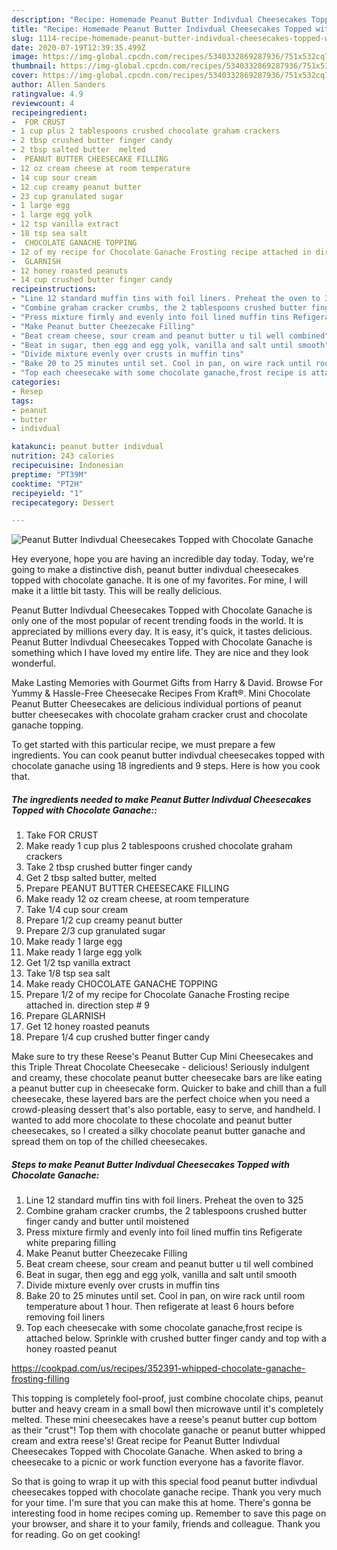 ```yaml
---
description: "Recipe: Homemade Peanut Butter Indivdual Cheesecakes Topped with Chocolate Ganache"
title: "Recipe: Homemade Peanut Butter Indivdual Cheesecakes Topped with Chocolate Ganache"
slug: 1114-recipe-homemade-peanut-butter-indivdual-cheesecakes-topped-with-chocolate-ganache
date: 2020-07-19T12:39:35.499Z
image: https://img-global.cpcdn.com/recipes/5340332869287936/751x532cq70/peanut-butter-indivdual-cheesecakes-topped-with-chocolate-ganache-recipe-main-photo.jpg
thumbnail: https://img-global.cpcdn.com/recipes/5340332869287936/751x532cq70/peanut-butter-indivdual-cheesecakes-topped-with-chocolate-ganache-recipe-main-photo.jpg
cover: https://img-global.cpcdn.com/recipes/5340332869287936/751x532cq70/peanut-butter-indivdual-cheesecakes-topped-with-chocolate-ganache-recipe-main-photo.jpg
author: Allen Sanders
ratingvalue: 4.9
reviewcount: 4
recipeingredient:
-  FOR CRUST
- 1 cup plus 2 tablespoons crushed chocolate graham crackers
- 2 tbsp crushed butter finger candy
- 2 tbsp salted butter  melted
-  PEANUT BUTTER CHEESECAKE FILLING
- 12 oz cream cheese at room temperature
- 14 cup sour cream
- 12 cup creamy peanut butter
- 23 cup granulated sugar
- 1 large egg
- 1 large egg yolk
- 12 tsp vanilla extract
- 18 tsp sea salt
-  CHOCOLATE GANACHE TOPPING
- 12 of my recipe for Chocolate Ganache Frosting recipe attached in direction step  9
-  GLARNISH
- 12 honey roasted peanuts
- 14 cup crushed butter finger candy
recipeinstructions:
- "Line 12 standard muffin tins with foil liners. Preheat the oven to 325"
- "Combine graham cracker crumbs, the 2 tablespoons crushed butter finger candy and butter until moistened"
- "Press mixture firmly and evenly into foil lined muffin tins Refigerate white preparing filling"
- "Make Peanut butter Cheezecake Filling"
- "Beat cream cheese, sour cream and peanut butter u til well combined"
- "Beat in sugar, then egg and egg yolk, vanilla and salt until smooth"
- "Divide mixture evenly over crusts in muffin tins"
- "Bake 20 to 25 minutes until set. Cool in pan, on wire rack until room temperature about 1 hour. Then refigerate at least 6 hours before removing foil liners"
- "Top each cheesecake with some chocolate ganache,frost recipe is attached below. Sprinkle with crushed butter finger candy and top with a honey roasted peanut  https://cookpad.com/us/recipes/352391-whipped-chocolate-ganache-frosting-filling"
categories:
- Resep
tags:
- peanut
- butter
- indivdual

katakunci: peanut butter indivdual
nutrition: 243 calories
recipecuisine: Indonesian
preptime: "PT39M"
cooktime: "PT2H"
recipeyield: "1"
recipecategory: Dessert

---
```



![Peanut Butter Indivdual Cheesecakes Topped with Chocolate Ganache](https://img-global.cpcdn.com/recipes/5340332869287936/751x532cq70/peanut-butter-indivdual-cheesecakes-topped-with-chocolate-ganache-recipe-main-photo.jpg)

Hey everyone, hope you are having an incredible day today. Today, we're going to make a distinctive dish, peanut butter indivdual cheesecakes topped with chocolate ganache. It is one of my favorites. For mine, I will make it a little bit tasty. This will be really delicious.

Peanut Butter Indivdual Cheesecakes Topped with Chocolate Ganache is only one of the most popular of recent trending foods in the world. It is appreciated by millions every day. It is easy, it's quick, it tastes delicious. Peanut Butter Indivdual Cheesecakes Topped with Chocolate Ganache is something which I have loved my entire life. They are nice and they look wonderful.

Make Lasting Memories with Gourmet Gifts from Harry &amp; David. Browse For Yummy &amp; Hassle-Free Cheesecake Recipes From Kraft®. Mini Chocolate Peanut Butter Cheesecakes are delicious individual portions of peanut butter cheesecakes with chocolate graham cracker crust and chocolate ganache topping.


To get started with this particular recipe, we must prepare a few ingredients. You can cook peanut butter indivdual cheesecakes topped with chocolate ganache using 18 ingredients and 9 steps. Here is how you cook that.

##### The ingredients needed to make Peanut Butter Indivdual Cheesecakes Topped with Chocolate Ganache::

1. Take  FOR CRUST
1. Make ready 1 cup plus 2 tablespoons crushed chocolate graham crackers
1. Take 2 tbsp crushed butter finger candy
1. Get 2 tbsp salted butter,  melted
1. Prepare  PEANUT BUTTER CHEESECAKE FILLING
1. Make ready 12 oz cream cheese, at room temperature
1. Take 1/4 cup sour cream
1. Prepare 1/2 cup creamy peanut butter
1. Prepare 2/3 cup granulated sugar
1. Make ready 1 large egg
1. Make ready 1 large egg yolk
1. Get 1/2 tsp vanilla extract
1. Take 1/8 tsp sea salt
1. Make ready  CHOCOLATE GANACHE TOPPING
1. Prepare 1/2 of my recipe for Chocolate Ganache Frosting recipe attached in. direction step # 9
1. Prepare  GLARNISH
1. Get 12 honey roasted peanuts
1. Prepare 1/4 cup crushed butter finger candy


Make sure to try these Reese&#39;s Peanut Butter Cup Mini Cheesecakes and this Triple Threat Chocolate Cheesecake - delicious! Seriously indulgent and creamy, these chocolate peanut butter cheesecake bars are like eating a peanut butter cup in cheesecake form. Quicker to bake and chill than a full cheesecake, these layered bars are the perfect choice when you need a crowd-pleasing dessert that&#39;s also portable, easy to serve, and handheld. I wanted to add more chocolate to these chocolate and peanut butter cheesecakes, so I created a silky chocolate peanut butter ganache and spread them on top of the chilled cheesecakes. 

##### Steps to make Peanut Butter Indivdual Cheesecakes Topped with Chocolate Ganache:

1. Line 12 standard muffin tins with foil liners. Preheat the oven to 325
1. Combine graham cracker crumbs, the 2 tablespoons crushed butter finger candy and butter until moistened
1. Press mixture firmly and evenly into foil lined muffin tins Refigerate white preparing filling
1. Make Peanut butter Cheezecake Filling
1. Beat cream cheese, sour cream and peanut butter u til well combined
1. Beat in sugar, then egg and egg yolk, vanilla and salt until smooth
1. Divide mixture evenly over crusts in muffin tins
1. Bake 20 to 25 minutes until set. Cool in pan, on wire rack until room temperature about 1 hour. Then refigerate at least 6 hours before removing foil liners
1. Top each cheesecake with some chocolate ganache,frost recipe is attached below. Sprinkle with crushed butter finger candy and top with a honey roasted peanut

https://cookpad.com/us/recipes/352391-whipped-chocolate-ganache-frosting-filling


This topping is completely fool-proof, just combine chocolate chips, peanut butter and heavy cream in a small bowl then microwave until it&#39;s completely melted. These mini cheesecakes have a reese&#39;s peanut butter cup bottom as their &#34;crust&#34;! Top them with chocolate ganache or peanut butter whipped cream and extra reese&#39;s! Great recipe for Peanut Butter Indivdual Cheesecakes Topped with Chocolate Ganache. When asked to bring a cheesecake to a picnic or work function everyone has a favorite flavor. 

So that is going to wrap it up with this special food peanut butter indivdual cheesecakes topped with chocolate ganache recipe. Thank you very much for your time. I'm sure that you can make this at home. There's gonna be interesting food in home recipes coming up. Remember to save this page on your browser, and share it to your family, friends and colleague. Thank you for reading. Go on get cooking!
